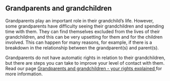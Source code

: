 ##  Grandparents and grandchildren

Grandparents play an important role in their grandchild’s life. However, some
grandparents have difficulty seeing their grandchildren and spending time with
them. They can find themselves excluded from the lives of their grandchildren,
and this can be very upsetting for them and for the children involved. This
can happen for many reasons, for example, if there is a breakdown in the
relationship between the grandparent(s) and parent(s).

Grandparents do not have automatic rights in relation to their grandchildren,
but there are steps you can take to improve your level of contact with them.
Read our page [ Grandparents and grandchildren - your rights explained
](/en/birth-family-relationships/older-people/grandparents-rights/) for more
information.
